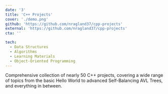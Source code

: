 ```yaml
---
date: '3'
title: 'C++ Projects'
cover: './demo.png'
github: 'https://github.com/nragland37/cpp-projects'
external: 'https://github.com/nragland37/cpp-projects'
cta: ''

tech:
  - Data Structures
  - Algorithms
  - Learning Materials
  - Object-Oriented Programming
---
```


Comprehensive collection of nearly 50 C++ projects, covering a wide range of topics from the basic Hello World to advanced Self-Balancing AVL Trees, and everything in between.

